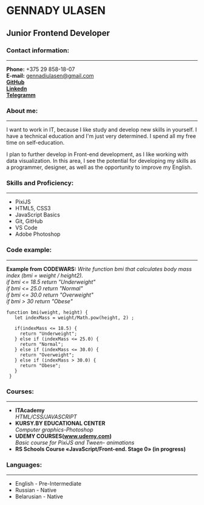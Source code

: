 # GENNADY ULASEN
## Junior Frontend Developer

### Contact information:
***
**Phone:** +375 29 858-18-07  
**E-mail:** gennadiulasen@gmail.com  
[**GitHub**](https://github.com/GennadyUlasen)  
[**Linkedn**](https://www.linkedin.com/in/gennnadyulasen/)  
[**Telegramm**](@GennadyUlasen)
### About me:
***
I want to work in IT, because I like study and develop new skills in yourself. I have a technical education and I'm just very determined. I spend all my free time on self-education.

I plan to further develop in Front-end development, as I like working with data visualization. In this area, I see the potential for developing my skills as a programmer, designer, as well as the opportunity to improve my English.
### Skills and Proficiency:
***
- PixiJS
- HTML5, CSS3
- JavaScript Basics
- Git, GitHub
- VS Code
- Adobe Photoshop
### Code example:
***
**Example from CODEWARS:**  *Write function bmi that calculates body mass index (bmi = weight / height2).*      
*if bmi <= 18.5 return "Underweight"*      
*if bmi <= 25.0 return "Normal"*    
*if bmi <= 30.0 return "Overweight"*   
*if bmi > 30 return "Obese"*  
```
function bmi(weight, height) {
   let indexMass = weight/Math.pow(height, 2) ;

   if(indexMass <= 18.5) {
     return "Underweight";
   } else if (indexMass <= 25.0) {
     return "Normal";
   } else if (indexMass <= 30.0) {
     return "Overweight";
   } else if (indexMass > 30.0) {
     return "Obese";
   }
 }
```  
### Courses:
***
- **ITAcademy**  
*HTML/CSS/JAVASCRIPT*  
- **KURSY.BY EDUCATIONAL CENTER**  
*Computer graphics-Photoshop*  
- **UDEMY COURSES(www.udemy.com)**    
*Basic course for PixiJS and Tween- animations*    
- **RS Schools Course «JavaScript/Front-end. Stage 0» (in progress)**

### Languages:
***
- English - Pre-Intermediate  
- Russian - Native  
- Belarusian - Native  
